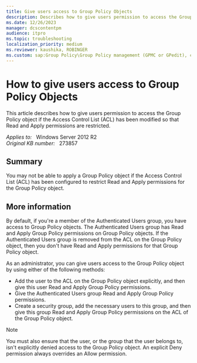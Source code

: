 ```yaml
---
title: Give users access to Group Policy Objects
description: Describes how to give users permission to access the Group Policy object if the Access Control List (ACL) has been modified so that Read and Apply permissions are restricted.
ms.date: 12/26/2023
manager: dcscontentpm
audience: itpro
ms.topic: troubleshooting
localization_priority: medium
ms.reviewer: kaushika, ROBINGER
ms.custom: sap:Group Policy\Group Policy management (GPMC or GPedit), csstroubleshoot
---
```

# How to give users access to Group Policy Objects

This article describes how to give users permission to access the Group Policy object if the Access Control List (ACL) has been modified so that Read and Apply permissions are restricted.

_Applies to:_ &nbsp; Windows Server 2012 R2  
_Original KB number:_ &nbsp; 273857

## Summary

You may not be able to apply a Group Policy object if the Access Control List (ACL) has been configured to restrict Read and Apply permissions for the Group Policy object.

## More information

By default, if you're a member of the Authenticated Users group, you have access to Group Policy objects. The Authenticated Users group has Read and Apply Group Policy permissions on Group Policy objects. If the Authenticated Users group is removed from the ACL on the Group Policy object, then you don't have Read and Apply permissions for that Group Policy object.

As an administrator, you can give users access to the Group Policy object by using either of the following methods:

- Add the user to the ACL on the Group Policy object explicitly, and then give this user Read and Apply Group Policy permissions.
- Give the Authenticated Users group Read and Apply Group Policy permissions.
- Create a security group, add the necessary users to this group, and then give this group Read and Apply Group Policy permissions on the ACL of the Group Policy object.

> [!NOTE]
> You must also ensure that the user, or the group that the user belongs to, isn't explicitly denied access to the Group Policy object. An explicit Deny permission always overrides an Allow permission.
